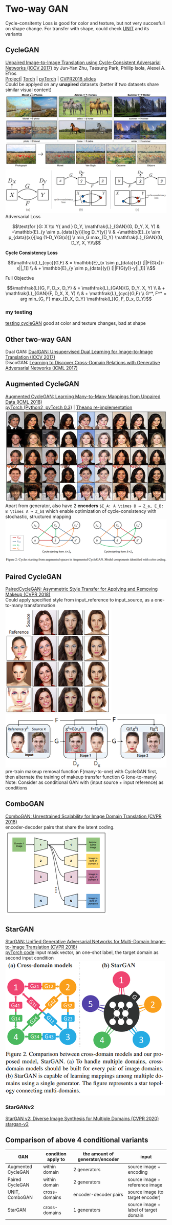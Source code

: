 # Two-way GAN
Cycle-consitenty Loss is good for color and texture, but not very succesfull on shape change. For transfer with shape, could check [UNIT](GAN_repersentation_learning.html#unit-nips-2017) and its variants
## CycleGAN
[Unpaired Image-to-Image Translation using Cycle-Consistent Adversarial Networks (ICCV 2017)](https://arxiv.org/abs/1703.10593) by Jun-Yan Zhu, Taesung Park, Phillip Isola, Alexei A. Efros  
[Project](https://junyanz.github.io/CycleGAN/)| 
[Torch](https://github.com/junyanz/CycleGAN) | 
[pyTorch](https://github.com/junyanz/pytorch-CycleGAN-and-pix2pix) | 
[CVPR2018 slides](http://efrosgans.eecs.berkeley.edu/CVPR18_slides/CycleGAN.pdf)  
Could be applyed on any **unapired** datasets (better if two datasets share similar visual content)  
![](img/cycleGAN_result.png)
![](img/cycle-consistency_loss.png)
Adversarial Loss
```math
\text{for }G: X \to Y{ and } D_Y, 
\mathfrak{L}_{GAN}(G, D_Y, X, Y) & =\mathbb{E}_{y \sim p_{data}(y)}[log D_Y(y)]       \\
                                 & +\mathbb{E}_{x \sim p_{data}(x)}[log (1-D_Y(G(x))] \\
min_G max_{D_Y} \mathfrak{L}_{GAN}(G, D_Y, X, Y)\\
```
**Cycle Consistency Loss**
```math
\mathfrak{L}_{cyc}(G,F) & = \mathbb{E}_{x \sim p_{data}(x)} [||F(G(x))-x||_1]] \\
                        & + \mathbb{E}_{y \sim p_{data}(y)} [||F(G(y))-y||_1]]
\\
```
Full Objective
```math
\mathfrak{L}(G, F, D_x, D_Y) & = \mathfrak{L}_{GAN}(G, D_Y, X, Y) \\
                             & + \mathfrak{L}_{GAN}(F, D_X, X, Y) \\
                             & + \mathfrak{L}_{cyc}(G,F)          \\
G^*, F^* = arg min_{G, F} max_{D_X, D_Y} \mathfrak{L}(G, F, D_x, D_Y)
```
### my testing
[testing cycleGAN](/blog/cycleGAN.md)
good at color and texture changes, bad at shape
## Other two-way GAN
Dual GAN: [DualGAN: Unsupervised Dual Learning for Image-to-Image Translation (ICCV 2017)](https://arxiv.org/abs/1704.02510)  
DiscoGAN: [Learning to Discover Cross-Domain Relations with Generative Adversarial Networks (ICML 2017)](https://arxiv.org/abs/1703.05192)

## Augmented CycleGAN
[Augmented CycleGAN: Learning Many-to-Many Mappings from Unpaired Data (ICML 2018)](https://arxiv.org/abs/1802.10151)  
[pyTorch (Python2, pyTorch 0.3)](https://github.com/aalmah/augmented_cyclegan) | [Theano re-implementation](https://github.com/justanhduc/AugmentedCycleGAN)  
![](img/AugCGAN_male_to_females.png)
Apart from generator, also have 2 **encoders** `$E_A: A \times B → Z_a, E_B: B \times A → Z_b$` which enable optimization of cycle-consistency with stochastic, structured mapping  
![](img/AugCGAN_components.png)

## Paired CycleGAN
[PairedCycleGAN: Asymmetric Style Transfer for Applying and Removing Makeup (CVPR 2018)](https://adoberesearch.ctlprojects.com/wp-content/uploads/2018/04/CVPR2018_Paper3623_Chang.pdf)  
Could apply specified style from input_reference to input_source, as a one-to-many transformation  
![](img/paired_CycleGAN_result.png) ![](img/paired_CycleGAN_FG.png)  
pre-train makeup removal function F(many-to-one) with CycleGAN first, then alternate the training of makeup transfer function G (one-to-many)  
Note: Consider as conditional GAN with (input source + input reference) as conditions

## ComboGAN
[ComboGAN: Unrestrained Scalability for Image Domain Translation (CVPR 2018)](http://openaccess.thecvf.com/content_cvpr_2018_workshops/papers/w13/Anoosheh_ComboGAN_Unrestrained_Scalability_CVPR_2018_paper.pdf)  
encoder-decoder pairs that share the latent coding. 
![](img/comboGAN.png)

## StarGAN
[StarGAN: Unified Generative Adversarial Networks for Multi-Domain Image-to-Image Translation (CVPR 2018)](https://arxiv.org/abs/1711.09020)  
[pyTorch code](https://github.com/yunjey/stargan)
input mask vector, an one-shot label, the target domain as second input condition
![](img/star_GAN.png)
### StarGANv2
[StarGAN v2: Diverse Image Synthesis for Multiple Domains (CVPR 2020)](https://arxiv.org/abs/1912.01865)  
[stargan-v2](https://github.com/clovaai/stargan-v2)  

## Comparison of above 4 conditional variants

|GAN               |condition apply to|the amount of generator/encoder| input                     |
|------------------|---------------|-----------------------|--------------------------------------|
|Augmented CycleGAN| within domain | 2 generators          | source image + encoding              |
|Paired CycleGAN   | within domain | 2 generators          | source image  + reference image      |
|UNIT, ComboGAN    | cross-domains | encoder-decoder pairs | source image (to target encoder)     |
|StarGAN           | cross-domains | 1 generators          | source image + label of target domain|